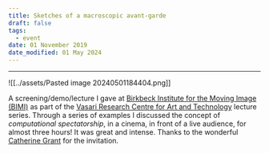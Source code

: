 ```yaml
---
title: Sketches of a macroscopic avant-garde
draft: false
tags:
  - event
date: 01 November 2019
date_modified: 01 May 2024
---
```

---

![[../assets/Pasted image 20240501184404.png]]

A screening/demo/lecture I gave at [Birkbeck Institute for the Moving Image (BIMI)](http://blogs.bbk.ac.uk/bimi/) as part of the [Vasari Research Centre for Art and Technology](http://www.bbk.ac.uk/vasari/work/daniel-chavez-heras-learning-to-watch-films-with-computers-sketches-of-a-macroscopic-avant-garde/) lecture series. Through a series of examples I discussed the concept of _computational spectatorship_, in a cinema, in front of a live audience, for almost three hours! It was great and intense. Thanks to the wonderful [Catherine Grant](https://catherinegrant.org/) for the invitation.